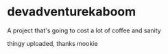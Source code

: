 # devadventurekaboom

A project that's going to cost a lot of coffee and sanity

thingy uploaded, thanks mookie
